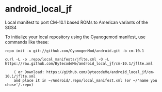 android_local_jf
================

Local manifest to port CM-10.1 based ROMs to American variants of the SGS4

To initialize your local repository using the Cyanogemod manifest, use commands like these:

    repo init -u git://github.com/CyanogenMod/android.git -b cm-10.1

    curl -L -o .repo/local_manifests/jflte.xml -O -L https://raw.github.com/BytecodeMe/android_local_jf/cm-10.1/jflte.xml
 
    	( or Download: https://github.com/BytecodeMe/android_local_jf/cm-10.1/jflte.xml
		and place it in ~/Android/.repo/local_manifest.xml (or ~/'name you chose'/.repo)

